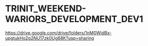 # TRINIT_WEEKEND-WARIORS_DEVELOPMENT_DEV1
https://drive.google.com/drive/folders/1nM0WidBx-upgtukHo2g2NU17zk0Ug68K?usp=sharing
